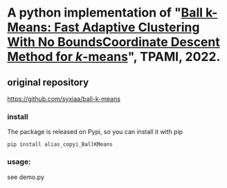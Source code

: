# A python implementation of "[Ball k-Means: Fast Adaptive Clustering With No BoundsCoordinate Descent Method for $k$-means](https://ieeexplore.ieee.org/document/9139397)", TPAMI, 2022.

## original repository
https://github.com/syxiaa/ball-k-means

### install
The package is released on Pypi, so you can install it with pip
```
pip install alias_copyi_BallKMeans
```

### usage:
see demo.py


